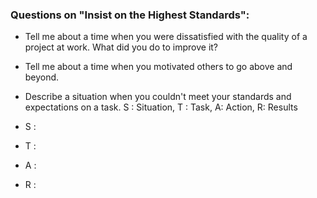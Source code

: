 ### Questions on "Insist on the Highest Standards":

-   Tell me about a time when you were dissatisfied with the quality of a project at work. What did you do to improve it?
-   Tell me about a time when you motivated others to go above and beyond.
-   Describe a situation when you couldn't meet your standards and expectations on a task.
S : Situation, T : Task, A: Action, R: Results

-   S : 
    
-   T : 
    
-   A : 
    
-   R : 
    